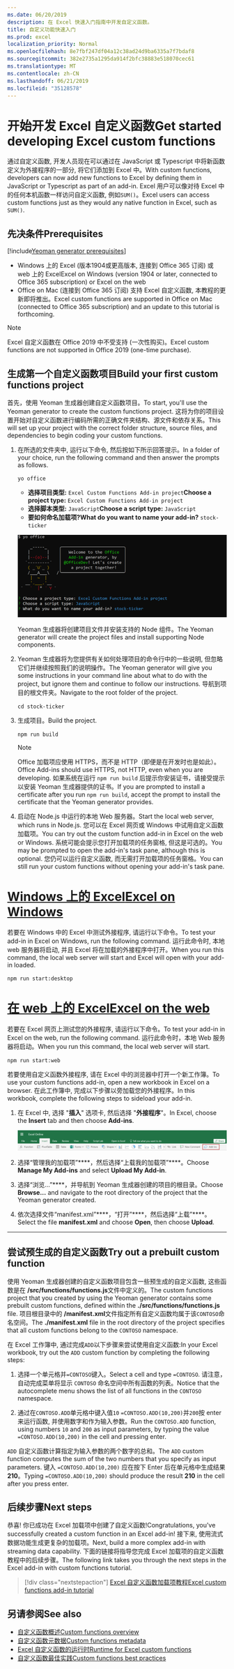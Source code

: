 ```yaml
---
ms.date: 06/20/2019
description: 在 Excel 快速入门指南中开发自定义函数。
title: 自定义功能快速入门
ms.prod: excel
localization_priority: Normal
ms.openlocfilehash: 8e7fbf247df04a12c38ad24d9ba6335a7f7bdaf8
ms.sourcegitcommit: 382e2735a1295da914f2bfc38883e518070cec61
ms.translationtype: MT
ms.contentlocale: zh-CN
ms.lasthandoff: 06/21/2019
ms.locfileid: "35128578"
---
```

# <a name="get-started-developing-excel-custom-functions"></a><span data-ttu-id="ac684-103">开始开发 Excel 自定义函数</span><span class="sxs-lookup"><span data-stu-id="ac684-103">Get started developing Excel custom functions</span></span>

<span data-ttu-id="ac684-104">通过自定义函数, 开发人员现在可以通过在 JavaScript 或 Typescript 中将新函数定义为外接程序的一部分, 将它们添加到 Excel 中。</span><span class="sxs-lookup"><span data-stu-id="ac684-104">With custom functions, developers can now add new functions to Excel by defining them in JavaScript or Typescript as part of an add-in.</span></span> <span data-ttu-id="ac684-105">Excel 用户可以像对待 Excel 中的任何本机函数一样访问自定义函数, 例如`SUM()`。</span><span class="sxs-lookup"><span data-stu-id="ac684-105">Excel users can access custom functions just as they would any native function in Excel, such as `SUM()`.</span></span>

## <a name="prerequisites"></a><span data-ttu-id="ac684-106">先决条件</span><span class="sxs-lookup"><span data-stu-id="ac684-106">Prerequisites</span></span>

[!include[Yeoman generator prerequisites](../includes/quickstart-yo-prerequisites.md)]

* <span data-ttu-id="ac684-107">Windows 上的 Excel (版本1904或更高版本, 连接到 Office 365 订阅) 或 web 上的 Excel</span><span class="sxs-lookup"><span data-stu-id="ac684-107">Excel on Windows (version 1904 or later, connected to Office 365 subscription) or Excel on the web</span></span>
* <span data-ttu-id="ac684-108">Office on Mac (连接到 Office 365 订阅) 支持 Excel 自定义函数, 本教程的更新即将推出。</span><span class="sxs-lookup"><span data-stu-id="ac684-108">Excel custom functions are supported in Office on Mac (connected to Office 365 subscription) and an update to this tutorial is forthcoming.</span></span>

>[!NOTE]
><span data-ttu-id="ac684-109">Excel 自定义函数在 Office 2019 中不受支持 (一次性购买)。</span><span class="sxs-lookup"><span data-stu-id="ac684-109">Excel custom functions are not supported in Office 2019 (one-time purchase).</span></span>

## <a name="build-your-first-custom-functions-project"></a><span data-ttu-id="ac684-110">生成第一个自定义函数项目</span><span class="sxs-lookup"><span data-stu-id="ac684-110">Build your first custom functions project</span></span>

<span data-ttu-id="ac684-111">首先，使用 Yeoman 生成器创建自定义函数项目。</span><span class="sxs-lookup"><span data-stu-id="ac684-111">To start, you'll use the Yeoman generator to create the custom functions project.</span></span> <span data-ttu-id="ac684-112">这将为你的项目设置开始对自定义函数进行编码所需的正确文件夹结构、源文件和依存关系。</span><span class="sxs-lookup"><span data-stu-id="ac684-112">This will set up your project with the correct folder structure, source files, and dependencies to begin coding your custom functions.</span></span>

1. <span data-ttu-id="ac684-113">在所选的文件夹中, 运行以下命令, 然后按如下所示回答提示。</span><span class="sxs-lookup"><span data-stu-id="ac684-113">In a folder of your choice, run the following command and then answer the prompts as follows.</span></span>

    ```command&nbsp;line
    yo office
    ```

    - <span data-ttu-id="ac684-114">**选择项目类型:** `Excel Custom Functions Add-in project`</span><span class="sxs-lookup"><span data-stu-id="ac684-114">**Choose a project type:** `Excel Custom Functions Add-in project`</span></span>
    - <span data-ttu-id="ac684-115">**选择脚本类型:** `JavaScript`</span><span class="sxs-lookup"><span data-stu-id="ac684-115">**Choose a script type:** `JavaScript`</span></span>
    - <span data-ttu-id="ac684-116">**要如何命名加载项?**</span><span class="sxs-lookup"><span data-stu-id="ac684-116">**What do you want to name your add-in?**</span></span> `stock-ticker`

    ![自定义函数的 Office 外接程序提示的 Yeoman 生成器](../images/UpdatedYoOfficePrompt.png)

    <span data-ttu-id="ac684-118">Yeoman 生成器将创建项目文件并安装支持的 Node 组件。</span><span class="sxs-lookup"><span data-stu-id="ac684-118">The Yeoman generator will create the project files and install supporting Node components.</span></span>

2. <span data-ttu-id="ac684-119">Yeoman 生成器将为您提供有关如何处理项目的命令行中的一些说明, 但忽略它们并继续按照我们的说明操作。</span><span class="sxs-lookup"><span data-stu-id="ac684-119">The Yeoman generator will give you some instructions in your command line about what to do with the project, but ignore them and continue to follow our instructions.</span></span> <span data-ttu-id="ac684-120">导航到项目的根文件夹。</span><span class="sxs-lookup"><span data-stu-id="ac684-120">Navigate to the root folder of the project.</span></span>

    ```command&nbsp;line
    cd stock-ticker
    ```

3. <span data-ttu-id="ac684-121">生成项目。</span><span class="sxs-lookup"><span data-stu-id="ac684-121">Build the project.</span></span> 

    ```command&nbsp;line
    npm run build
    ```

    > [!NOTE]
    > <span data-ttu-id="ac684-122">Office 加载项应使用 HTTPS，而不是 HTTP（即便是在开发时也是如此）。</span><span class="sxs-lookup"><span data-stu-id="ac684-122">Office Add-ins should use HTTPS, not HTTP, even when you are developing.</span></span> <span data-ttu-id="ac684-123">如果系统在运行 `npm run build` 后提示你安装证书，请接受提示以安装 Yeoman 生成器提供的证书。</span><span class="sxs-lookup"><span data-stu-id="ac684-123">If you are prompted to install a certificate after you run `npm run build`, accept the prompt to install the certificate that the Yeoman generator provides.</span></span>

4. <span data-ttu-id="ac684-124">启动在 Node.js 中运行的本地 Web 服务器。</span><span class="sxs-lookup"><span data-stu-id="ac684-124">Start the local web server, which runs in Node.js.</span></span> <span data-ttu-id="ac684-125">您可以在 Excel 网页或 Windows 中试用自定义函数加载项。</span><span class="sxs-lookup"><span data-stu-id="ac684-125">You can try out the custom function add-in in Excel on the web or Windows.</span></span> <span data-ttu-id="ac684-126">系统可能会提示您打开加载项的任务窗格, 但这是可选的。</span><span class="sxs-lookup"><span data-stu-id="ac684-126">You may be prompted to open the add-in's task pane, although this is optional.</span></span> <span data-ttu-id="ac684-127">您仍可以运行自定义函数, 而无需打开加载项的任务窗格。</span><span class="sxs-lookup"><span data-stu-id="ac684-127">You can still run your custom functions without opening your add-in's task pane.</span></span>

# <a name="excel-on-windowstabexcel-windows"></a>[<span data-ttu-id="ac684-128">Windows 上的 Excel</span><span class="sxs-lookup"><span data-stu-id="ac684-128">Excel on Windows</span></span>](#tab/excel-windows)

<span data-ttu-id="ac684-129">若要在 Windows 中的 Excel 中测试外接程序, 请运行以下命令。</span><span class="sxs-lookup"><span data-stu-id="ac684-129">To test your add-in in Excel on Windows, run the following command.</span></span> <span data-ttu-id="ac684-130">运行此命令时, 本地 web 服务器将启动, 并且 Excel 将在加载的外接程序中打开。</span><span class="sxs-lookup"><span data-stu-id="ac684-130">When you run this command, the local web server will start and Excel will open with your add-in loaded.</span></span>

```command&nbsp;line
npm run start:desktop
```

# <a name="excel-on-the-webtabexcel-online"></a>[<span data-ttu-id="ac684-131">在 web 上的 Excel</span><span class="sxs-lookup"><span data-stu-id="ac684-131">Excel on the web</span></span>](#tab/excel-online)

<span data-ttu-id="ac684-132">若要在 Excel 网页上测试您的外接程序, 请运行以下命令。</span><span class="sxs-lookup"><span data-stu-id="ac684-132">To test your add-in in Excel on the web, run the following command.</span></span> <span data-ttu-id="ac684-133">运行此命令时，本地 Web 服务器将启动。</span><span class="sxs-lookup"><span data-stu-id="ac684-133">When you run this command, the local web server will start.</span></span>

```command&nbsp;line
npm run start:web
```

<span data-ttu-id="ac684-134">若要使用自定义函数外接程序, 请在 Excel 中的浏览器中打开一个新工作簿。</span><span class="sxs-lookup"><span data-stu-id="ac684-134">To use your custom functions add-in, open a new workbook in Excel on a browser.</span></span> <span data-ttu-id="ac684-135">在此工作簿中, 完成以下步骤以旁加载您的外接程序。</span><span class="sxs-lookup"><span data-stu-id="ac684-135">In this workbook, complete the following steps to sideload your add-in.</span></span>

1. <span data-ttu-id="ac684-136">在 Excel 中, 选择 "**插入**" 选项卡, 然后选择 "**外接程序**"。</span><span class="sxs-lookup"><span data-stu-id="ac684-136">In Excel, choose the **Insert** tab and then choose **Add-ins**.</span></span>

   ![在 Excel 中的 "我的外接程序" 图标突出显示的网页中插入功能区](../images/excel-cf-online-register-add-in-1.png)
   
2. <span data-ttu-id="ac684-138">选择“管理我的加载项”\*\*\*\*，然后选择“上载我的加载项”\*\*\*\*。</span><span class="sxs-lookup"><span data-stu-id="ac684-138">Choose **Manage My Add-ins** and select **Upload My Add-in**.</span></span>

3. <span data-ttu-id="ac684-139">选择“浏览...”\*\*\*\*，并导航到 Yeoman 生成器创建的项目的根目录。</span><span class="sxs-lookup"><span data-stu-id="ac684-139">Choose **Browse...** and navigate to the root directory of the project that the Yeoman generator created.</span></span>

4. <span data-ttu-id="ac684-140">依次选择文件“manifest.xml”\*\*\*\*，“打开”\*\*\*\*，然后选择“上载”\*\*\*\*。</span><span class="sxs-lookup"><span data-stu-id="ac684-140">Select the file **manifest.xml** and choose **Open**, then choose **Upload**.</span></span>

---

## <a name="try-out-a-prebuilt-custom-function"></a><span data-ttu-id="ac684-141">尝试预生成的自定义函数</span><span class="sxs-lookup"><span data-stu-id="ac684-141">Try out a prebuilt custom function</span></span>

<span data-ttu-id="ac684-142">使用 Yeoman 生成器创建的自定义函数项目包含一些预生成的自定义函数, 这些函数是在 **/src/functions/functions.js**文件中定义的。</span><span class="sxs-lookup"><span data-stu-id="ac684-142">The custom functions project that you created by using the Yeoman generator contains some prebuilt custom functions, defined within the **./src/functions/functions.js** file.</span></span> <span data-ttu-id="ac684-143">项目根目录中的 **/manifest.xml**文件指定所有自定义函数均属于该`CONTOSO`命名空间。</span><span class="sxs-lookup"><span data-stu-id="ac684-143">The **./manifest.xml** file in the root directory of the project specifies that all custom functions belong to the `CONTOSO` namespace.</span></span>

<span data-ttu-id="ac684-144">在 Excel 工作簿中, 通过完成`ADD`以下步骤来尝试使用自定义函数:</span><span class="sxs-lookup"><span data-stu-id="ac684-144">In your Excel workbook, try out the `ADD` custom function by completing the following steps:</span></span>

1. <span data-ttu-id="ac684-145">选择一个单元格并`=CONTOSO`键入。</span><span class="sxs-lookup"><span data-stu-id="ac684-145">Select a cell and type `=CONTOSO`.</span></span> <span data-ttu-id="ac684-146">请注意，自动完成菜单将显示 `CONTOSO` 命名空间中所有函数的列表。</span><span class="sxs-lookup"><span data-stu-id="ac684-146">Notice that the autocomplete menu shows the list of all functions in the `CONTOSO` namespace.</span></span>

2. <span data-ttu-id="ac684-147">通过在`CONTOSO.ADD`单元格中键入值`10` `=CONTOSO.ADD(10,200)`并`200`按 enter 来运行函数, 并使用数字和作为输入参数。</span><span class="sxs-lookup"><span data-stu-id="ac684-147">Run the `CONTOSO.ADD` function, using numbers `10` and `200` as input parameters, by typing the value `=CONTOSO.ADD(10,200)` in the cell and pressing enter.</span></span>

<span data-ttu-id="ac684-148">`ADD` 自定义函数计算指定为输入参数的两个数字的总和。</span><span class="sxs-lookup"><span data-stu-id="ac684-148">The `ADD` custom function computes the sum of the two numbers that you specify as input parameters.</span></span> <span data-ttu-id="ac684-149">键入 `=CONTOSO.ADD(10,200)` 应在按下 Enter 后在单元格中生成结果 **210**。</span><span class="sxs-lookup"><span data-stu-id="ac684-149">Typing `=CONTOSO.ADD(10,200)` should produce the result **210** in the cell after you press enter.</span></span>

## <a name="next-steps"></a><span data-ttu-id="ac684-150">后续步骤</span><span class="sxs-lookup"><span data-stu-id="ac684-150">Next steps</span></span>

<span data-ttu-id="ac684-151">恭喜! 你已成功在 Excel 加载项中创建了自定义函数!</span><span class="sxs-lookup"><span data-stu-id="ac684-151">Congratulations, you've successfully created a custom function in an Excel add-in!</span></span> <span data-ttu-id="ac684-152">接下来, 使用流式数据功能生成更复杂的加载项。</span><span class="sxs-lookup"><span data-stu-id="ac684-152">Next, build a more complex add-in with streaming data capability.</span></span> <span data-ttu-id="ac684-153">下面的链接将指导您完成 Excel 加载项的自定义函数教程中的后续步骤。</span><span class="sxs-lookup"><span data-stu-id="ac684-153">The following link takes you through the next steps in the Excel add-in with custom functions tutorial.</span></span>

> [!div class="nextstepaction"]
> [<span data-ttu-id="ac684-154">Excel 自定义函数加载项教程</span><span class="sxs-lookup"><span data-stu-id="ac684-154">Excel custom functions add-in tutorial</span></span>](../tutorials/excel-tutorial-create-custom-functions.md#create-a-custom-function-that-requests-data-from-the-web
)

## <a name="see-also"></a><span data-ttu-id="ac684-155">另请参阅</span><span class="sxs-lookup"><span data-stu-id="ac684-155">See also</span></span>

* [<span data-ttu-id="ac684-156">自定义函数概述</span><span class="sxs-lookup"><span data-stu-id="ac684-156">Custom functions overview</span></span>](../excel/custom-functions-overview.md)
* [<span data-ttu-id="ac684-157">自定义函数元数据</span><span class="sxs-lookup"><span data-stu-id="ac684-157">Custom functions metadata</span></span>](../excel/custom-functions-json.md)
* [<span data-ttu-id="ac684-158">Excel 自定义函数的运行时</span><span class="sxs-lookup"><span data-stu-id="ac684-158">Runtime for Excel custom functions</span></span>](../excel/custom-functions-runtime.md)
* [<span data-ttu-id="ac684-159">自定义函数最佳实践</span><span class="sxs-lookup"><span data-stu-id="ac684-159">Custom functions best practices</span></span>](../excel/custom-functions-best-practices.md)
